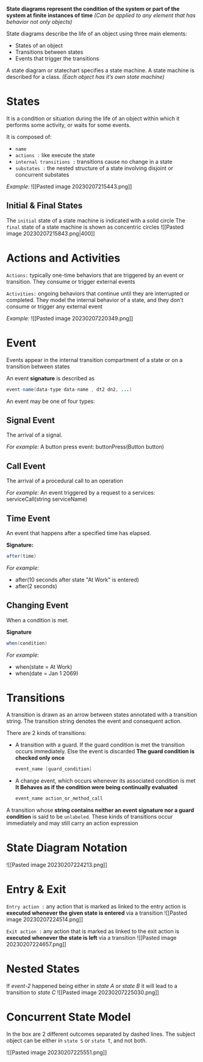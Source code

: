 **State diagrams represent the condition of the system or part of the system at finite instances of time** _(Can be applied to any element that has behavior not only objects)_

State diagrams describe the life of an object using three main elements:
- States of an object  
- Transitions between states
- Events that trigger the transitions

A state diagram or statechart specifies a state machine. A state machine is described for a class. _(Each object has it’s own state machine)_

# States
It is a condition or situation during the life of an object within which it performs some activity, or waits for some events.

It is composed of:
- `name`  
- `actions :`  like execute the state  
- `internal transitions :`  transitions cause no change in a state  
- `substates :` the nested structure of a state involving disjoint or concurrent substates

_Example:_
![[Pasted image 20230207215443.png]]

## Initial & Final States
The `initial` state of a state machine is indicated with a solid circle
The `final` state of a state machine is shown as concentric circles
![[Pasted image 20230207215843.png|400]]

# Actions and Activities
`Actions:` typically one-time behaviors that are triggered by an event or transition. They consume or trigger external events  

`Activities:` ongoing behaviors that continue until they are interrupted or completed. They model the internal behavior of a state, and they don't consume or trigger any external event

_Example:_
![[Pasted image 20230207220349.png]]

# Event
Events appear in the internal transition compartment of a state or on a transition between states

An event **signature** is described as 
```java
event-name(data-type data-name , dt2 dn2, ...)
```

An event may be one of four types:

## Signal Event
The arrival of a signal.

_For example:_
A button press event: buttonPress(Button button)

## Call Event
The arrival of a procedural call to an operation

_For example:_
An event triggered by a request to a services: serviceCall(string serviceName)

## Time Event
An event that happens after a specified time has elapsed.

**Signature:**
```java
after(time)
```

_For example:_
- after(10 seconds after state "At Work" is entered)
- after(2 seconds)

## Changing Event
When a condition is met.

**Signature**
```java
when(condition)
```

_For example:_
- when(state = At Work)
- when(date = Jan 1 2069)

# Transitions
A transition is drawn as an arrow between states annotated with a transition string. The transition string denotes the event and consequent action.

There are 2 kinds of transitions:
- A transition with a guard. 
	If the guard condition is met the transition occurs immediately.
	Else the event is discarded
	**The guard condition is checked only once**
	```java
	event_name [guard_condition]
	```
- A change event, which occurs whenever its associated condition is met
    **It Behaves as if the condition were being continually evaluated**
	```java
	event_name action_or_method_call
	```

A transition whose **string contains neither an event signature nor a guard condition** is said to be `unlabeled`. These kinds of transitions occur immediately and may still carry an action expression

# State Diagram Notation
![[Pasted image 20230207224213.png]]

# Entry & Exit
`Entry action :` any action that is marked as linked to the entry action is **executed whenever the given state is entered** via a transition
![[Pasted image 20230207224514.png]]

`Exit action :` any action that is marked as linked to the exit action is **executed whenever the state is left** via a transition
![[Pasted image 20230207224657.png]]

# Nested States
 If _event-2_ happened being either in _state A_ or _state B_ it will lead to a transition to _state C_
![[Pasted image 20230207225030.png]]

# Concurrent State Model
In the box are 2 different outcomes separated by dashed lines. The subject object can be either in `state S` or `state T`, and not both.

![[Pasted image 20230207225551.png]]